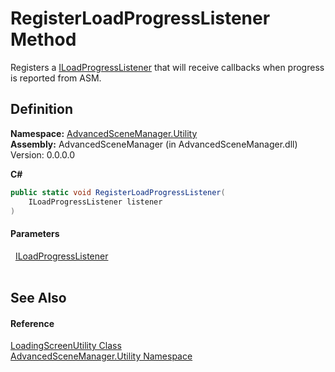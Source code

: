 # RegisterLoadProgressListener Method


Registers a <a href="T_AdvancedSceneManager_Loading_ILoadProgressListener">ILoadProgressListener</a> that will receive callbacks when progress is reported from ASM.



## Definition
**Namespace:** <a href="N_AdvancedSceneManager_Utility">AdvancedSceneManager.Utility</a>  
**Assembly:** AdvancedSceneManager (in AdvancedSceneManager.dll) Version: 0.0.0.0

**C#**
``` C#
public static void RegisterLoadProgressListener(
	ILoadProgressListener listener
)
```



#### Parameters
<dl><dt>  <a href="T_AdvancedSceneManager_Loading_ILoadProgressListener">ILoadProgressListener</a></dt><dd> </dd></dl>

## See Also


#### Reference
<a href="T_AdvancedSceneManager_Utility_LoadingScreenUtility">LoadingScreenUtility Class</a>  
<a href="N_AdvancedSceneManager_Utility">AdvancedSceneManager.Utility Namespace</a>  
